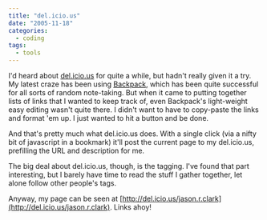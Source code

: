```yaml
---
title: "del.icio.us"
date: "2005-11-18"
categories:
  - coding
tags:
  - tools
---
```


I'd heard about [del.icio.us](http://del.icio.us/) for quite a while, but hadn't really given it a try. My latest craze has been using [Backpack](http://www.backpackit.com/), which has been quite successful for all sorts of random note-taking. But when it came to putting together lists of links that I wanted to keep track of, even Backpack's light-weight easy editing wasn't quite there. I didn't want to have to copy-paste the links and format 'em up. I just wanted to hit a button and be done.

And that's pretty much what del.icio.us does. With a single click (via a nifty bit of javascript in a bookmark) it'll post the current page to my del.icio.us, prefilling the URL and description for me.

The big deal about del.icio.us, though, is the tagging. I've found that part interesting, but I barely have time to read the stuff I gather together, let alone follow other people's tags.

Anyway, my page can be seen at [http://del.icio.us/jason.r.clark](http://del.icio.us/jason.r.clark). Links ahoy!
